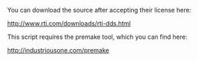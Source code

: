 You can download the source after accepting their license here:

http://www.rti.com/downloads/rti-dds.html

This script requires the premake tool, which you can find here:

http://industriousone.com/premake
